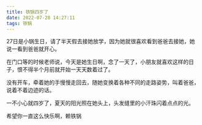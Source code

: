```yaml
---
title: 铁锅四岁了
date: 2022-07-28 14:27:11
tags: 铁锅
---
```

27日是小锅生日，请了半天假去接她放学，因为她就很喜欢看到爸爸去接她，她说一看到爸爸就开心。

在门口等的时候老师说，今天是她生日啊，念了一天了，小朋友就喜欢这样的日子，恨不得半个月前就开始一天天数着过了。

没有开车，牵着她的手慢慢走回去，随她变换着各种不同的走路姿势，叫着爸爸，说着不着边迹的话。

一不小心就四岁了，夏天的阳光照在她头上，头发缝里的小汗珠闪着点点的光。

希望你一直这么快乐啊，赖铁锅
